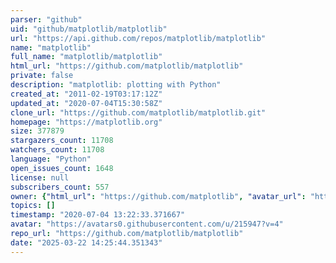 ```yaml
---
parser: "github"
uid: "github/matplotlib/matplotlib"
url: "https://api.github.com/repos/matplotlib/matplotlib"
name: "matplotlib"
full_name: "matplotlib/matplotlib"
html_url: "https://github.com/matplotlib/matplotlib"
private: false
description: "matplotlib: plotting with Python"
created_at: "2011-02-19T03:17:12Z"
updated_at: "2020-07-04T15:30:58Z"
clone_url: "https://github.com/matplotlib/matplotlib.git"
homepage: "https://matplotlib.org"
size: 377879
stargazers_count: 11708
watchers_count: 11708
language: "Python"
open_issues_count: 1648
license: null
subscribers_count: 557
owner: {"html_url": "https://github.com/matplotlib", "avatar_url": "https://avatars0.githubusercontent.com/u/215947?v=4", "login": "matplotlib", "type": "Organization"}
topics: []
timestamp: "2020-07-04 13:22:33.371667"
avatar: "https://avatars0.githubusercontent.com/u/215947?v=4"
repo_url: "https://github.com/matplotlib/matplotlib"
date: "2025-03-22 14:25:44.351343"
---
```

